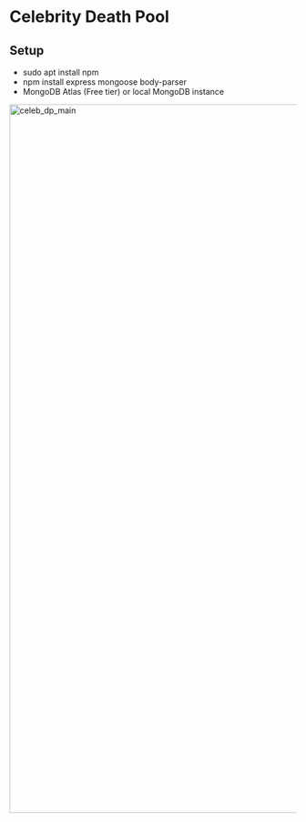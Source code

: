 # Celebrity Death Pool

## Setup
* sudo apt install npm
* npm install express mongoose body-parser
* MongoDB Atlas (Free tier) or local MongoDB instance

<img width="1244" alt="celeb_dp_main" src="https://github.com/user-attachments/assets/d112d5f6-ca59-4cc8-96a3-be2d00be329e">
